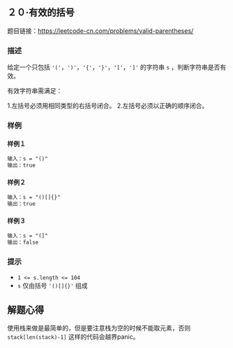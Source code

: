 ## ２０·有效的括号

题目链接：https://leetcode-cn.com/problems/valid-parentheses/

### 描述

给定一个只包括 `'('`，`')'`，`'{'`，`'}'`，`'['`，`']'` 的字符串 `s` ，判断字符串是否有效。

有效字符串需满足：

1.左括号必须用相同类型的右括号闭合。
2.左括号必须以正确的顺序闭合。

### 样例

#### 样例１

```markdown
输入：s = "()"
输出：true
```

#### 样例２

```markdown
输入：s = "()[]{}"
输出：true
```

#### 样例３

```markdown
输入：s = "(]"
输出：false
```

### 提示

- `1 <= s.length <= 104`
- `s` 仅由括号 `'()[]{}'` 组成


## 解题心得

使用栈来做是最简单的，但是要注意栈为空的时候不能取元素，否则 `stack[len(stack)-1]` 这样的代码会越界panic。